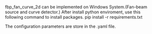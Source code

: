 fbp_fan_curve_2d can be implemented on Windows System.(Fan-beam source and curve detector.) 
  After install python enviroment, use this following command to install packages. 
  pip install -r requirements.txt 

  The configuration parameters are store in the .yaml file.
